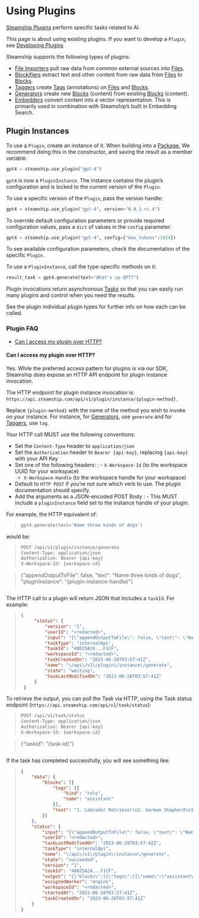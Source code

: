 <a id="using-plugins"></a>

# Using Plugins

[Steamship Plugins](https://www.steamship.com/plugins) perform specific tasks related to AI.

This page is about using existing plugins. If you want to develop a `Plugin`, see [Developing Plugins](/plugins/using/../developing#developingpluginssec)

Steamship supports the following types of plugins:

- [File Importers](/plugins/using/importers#file-importers) pull raw data from common external sources into [Files](/plugins/using/../../data/files.md#files).
- [Blockifiers](/plugins/using/blockifiers#blockifiers) extract text and other content from raw data from [Files](/plugins/using/../../data/files.md#files) to [Blocks](/plugins/using/../../data/blocks.md#blocks).
- [Taggers](/plugins/using/taggers#taggers) create [Tags](/plugins/using/../../data/tags.md#tags) (annotations) on [Files](/plugins/using/../../data/files.md#files) and [Blocks](/plugins/using/../../data/blocks.md#blocks).
- [Generators](/plugins/using/generators#generators) create new [Blocks](/plugins/using/../../data/blocks.md#blocks) (content) from existing [Blocks](/plugins/using/../../data/blocks.md#blocks) (content).
- [Embedders](/plugins/using/embedders#embedders) convert content into a vector representation. This is primarily used in combination with Steamship’s built in Embedding Search.

<a id="creating-plugin-instances"></a>

## Plugin Instances

To use a `Plugin`, create an instance of it. When building into a [Package](/plugins/using/../../packages#packages), We recommend doing this in the constructor, and saving the result as a member
variable.

```python
gpt4 = steamship.use_plugin("gpt-4")
```

`gpt4` is now a `PluginInstance`. The instance contains the plugin’s configuration and is locked to the current version of the `Plugin`.

To use a specific version of the `Plugin`, pass the version handle:

```python
gpt4 = steamship.use_plugin("gpt-4", version="0.0.1-rc.4")
```

To override default configuration parameters or provide required configuration values, pass a `dict` of values in the `config` parameter:

```python
gpt4 = steamship.use_plugin("gpt-4", config={"max_tokens":1024})
```

To see available configuration parameters, check the documentation of the specific `Plugin`.

To use a `PluginInstance`, call the type-specific methods on it:

```python
result_task = gpt4.generate(text="What's up GPT?")
```

Plugin invocations return asynchronous [Tasks](/plugins/using/tasks.md#tasks) so that you can easily run many plugins and control when you need
the results.

See the plugin individual plugin types for further info on how each can be called.

### Plugin FAQ

- [Can I access my plugin over HTTP?](#can-i-access-my-plugin-over-http)

<a id="can-i-access-my-plugin-over-http"></a>

#### Can I access my plugin over HTTP?

Yes. While the preferred access pattern for plugins is via our SDK, Steamship does expose an HTTP API endpoint for plugin instance invocation.

The HTTP endpoint for plugin instance invocation is: `https://api.steamship.com/api/v1/plugin/instance/{plugin-method}`.

Replace `{plugin-method}` with the name of the method you wish to invoke on your instance. For instance, for [Generators](/plugins/using/generators#generators), use `generate` and
for [Taggers](/plugins/using/taggers#taggers), use `tag`.

Your HTTP call MUST use the following conventions:

- Set the `Content-Type` header to `application/json`
- Set the `Authorization` header to `Bearer {api-key}`, replacing `{api-key}` with your API Key
- Set one of the following headers:
  : - `X-Workspace-Id` (to the workspace UUID for your workspace)
    - `X-Workspace-Handle` (to the workspace handle for your workspace)
- Default to `HTTP POST` if you’re not sure which verb to use. The plugin documentation should specify.
- Add the arguments as a JSON-encoded POST Body
  : - This MUST include a `pluginInstance` field set to the instance handle of your plugin.

For example, the HTTP equivalent of:

> ```python
> gpt4.generate(text='Name three kinds of dogs')
> ```

would be:

> ```default
> POST /api/v1/plugin/instance/generate
> Content-Type: application/json
> Authorization: Bearer {api-key}
> X-Workspace-Id: {workspace-id}

> {"appendOutputToFile": false, "text": "Name three kinds of dogs", "pluginInstance": "{plugin-instance-handle}"}
> ```

The HTTP call to a plugin will return JSON that includes a `taskId`. For example:

> ```json
> {
>      "status": {
>          "version": "1",
>          "userId": "<redacted>",
>          "input": "{\"appendOutputToFile\": false, \"text\": \"Name three kinds of dogs\", \"pluginInstance\": \"<redacted>\"}",
>          "taskType": "internalApi",
>          "taskId": "48025A24...F1CF",
>          "workspaceId": "<redacted>",
>          "taskCreatedOn": "2023-06-28T03:57:41Z",
>          "name": "\/api\/v1\/plugin\/instance\/generate",
>          "state": "waiting",
>          "taskLastModifiedOn": "2023-06-28T03:57:41Z"
>      }
>  }
> ```

To retrieve the output, you can poll the Task via HTTP, using the Task status endpoint (`https://api.steamship.com/api/v1/task/status`):

> ```default
> POST /api/v1/task/status
> Content-Type: application/json
> Authorization: Bearer {api-key}
> X-Workspace-Id: {workspace-id}

> {"taskId": "{task-id}"}
> ```

If the task has completed successfully, you will see something like:

> ```json
> {
>     "data": {
>         "blocks": [{
>             "tags": [{
>                 "kind": "role",
>                 "name": "assistant"
>             }],
>             "text": "1. Labrador Retriever\n2. German Shepherd\n3. Beagle"
>         }]
>     },
>     "status": {
>         "input": "{\"appendOutputToFile\": false, \"text\": \"Name three kinds of dogs\", \"pluginInstance\": \"<redacted>\"}",
>         "userId": "<redacted>",
>         "taskLastModifiedOn": "2023-06-28T03:57:42Z",
>         "taskType": "internalApi",
>         "name": "\/api\/v1\/plugin\/instance\/generate",
>         "state": "succeeded",
>         "version": "1",
>         "taskId": "48025A24...F1CF",
>         "output": "{\"blocks\":[{\"tags\":[{\"name\":\"assistant\",\"kind\":\"role\"}],\"text\":\"1. Labrador Retriever\\n2. German Shepherd\\n3. Beagle\"}]}",
>         "assignedWorker": "engine",
>         "workspaceId": "<redacted>",
>         "startedAt": "2023-06-28T03:57:41Z",
>         "taskCreatedOn": "2023-06-28T03:57:41Z"
>     }
> }
> ```

